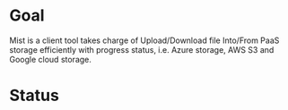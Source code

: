 # Goal
Mist is a client tool takes charge of Upload/Download file Into/From PaaS storage efficiently with progress status, i.e. Azure storage, AWS S3 and Google cloud storage.

# Status
